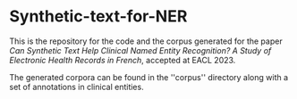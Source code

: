 # Synthetic-text-for-NER

This is the repository for the code and the corpus generated for the paper *Can Synthetic Text Help Clinical Named Entity Recognition? A Study of Electronic Health Records in French*, accepted at EACL 2023.

The generated corpora can be found in the ''corpus'' directory along with a set of annotations in clinical entities. 

